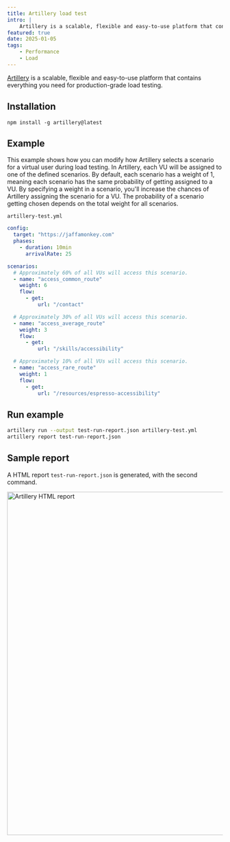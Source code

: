 ```yaml
---
title: Artillery load test
intro: |
    Artillery is a scalable, flexible and easy-to-use platform that contains everything you need for production-grade load testing.
featured: true
date: 2025-01-05
tags:
    - Performance
    - Load
---
```


[Artillery](https://www.artillery.io/) is a scalable, flexible and easy-to-use platform that contains everything you need for production-grade load testing.

## Installation

```
npm install -g artillery@latest
```
## Example

This example shows how you can modify how Artillery selects a scenario for a virtual user during load testing. In Artillery, each VU will be assigned to one of the defined scenarios. By default, each scenario has a weight of 1, meaning each scenario has the same probability of getting assigned to a VU. By specifying a weight in a scenario, you'll increase the chances of Artillery assigning the scenario for a VU. The probability of a scenario getting chosen depends on the total weight for all scenarios.

`artillery-test.yml`
```yaml
config:
  target: "https://jaffamonkey.com"
  phases:
    - duration: 10min
      arrivalRate: 25

scenarios:
  # Approximately 60% of all VUs will access this scenario.
  - name: "access_common_route"
    weight: 6
    flow:
      - get:
          url: "/contact"

  # Approximately 30% of all VUs will access this scenario.
  - name: "access_average_route"
    weight: 3
    flow:
      - get:
          url: "/skills/accessibility"

  # Approximately 10% of all VUs will access this scenario.
  - name: "access_rare_route"
    weight: 1
    flow:
      - get:
          url: "/resources/espresso-accessibility"
```

## Run example

```bash
artillery run --output test-run-report.json artillery-test.yml
artillery report test-run-report.json
```

## Sample report

A HTML report `test-run-report.json` is generated, with the second command.

<picture>
    <img src="/assets/img/artillery.png" alt="Artillery HTML report" width="800" decoding="async" />
</picture>

